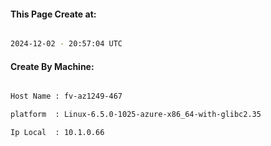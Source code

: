 
   
#### This Page Create at:

```bash

2024-12-02 - 20:57:04 UTC

```

#### Create By Machine:

```bash

Host Name : fv-az1249-467

platform  : Linux-6.5.0-1025-azure-x86_64-with-glibc2.35

Ip Local  : 10.1.0.66

```


